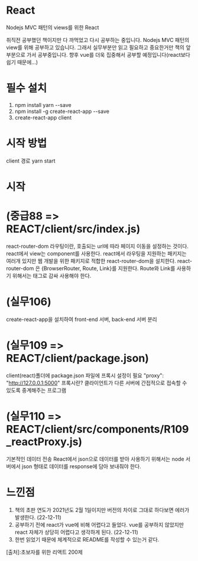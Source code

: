 # React

Nodejs MVC 패턴의 views를 위한 React

취직전 공부했던 책이지만 다 까먹었고 다시 공부하는 중입니다.
Nodejs MVC 패턴의 view를 위해 공부하고 있습니다. 그래서 실무부분만 읽고 필요하고 중요한거만
책의 앞부분으로 가서 공부중입니다. 향후 vue를 더욱 집중해서 공부할 예정입니다(react보다 쉽기 때문에...)

# 필수 설치

1. npm install yarn --save
2. npm install -g create-react-app --save
3. create-react-app client

# 시작 방법

client 경로
yarn start

# 시작

# (중급88 => REACT/client/src/index.js)

react-router-dom
라우팅이란, 호출되는 url에 따라 페이지 이동을 설정하는 것이다. react에서 view는 component를 사용한다.
react에서 라우팅을 지원하는 패키지는 여러개 있지만 웹 개발을 위한 패키지로 적합한 react-router-dom을 설치한다.
react-router-dom 은 {BrowserRouter, Route, Link}를 지원한다. Route와 Link를 사용하기 위해서는 <BrowserRouter>
태그로 감싸 사용해야 한다.

# (실무106)

create-react-app을 설치하여 front-end 서버, back-end 서버 분리

# (실무109 => REACT/client/package.json)

client(react)폴더에 package.json 파일에 프록시 설정이 필요
"proxy": "http://127.0.0.1:5000"
프록시란? 클라이언트가 다른 서버에 간접적으로 접속할 수 있도록 중계해주는 프로그램

# (실무110 => REACT/client/src/components/R109_reactProxy.js)

기본적인 데이터 전송
React에서 json으로 데이터를 받아 사용하기 위해서는 node 서버에서 json 형태로 데이터를 response에 담아 보내줘야 한다.

# 느낀점

1. 책의 초판 연도가 2021년도 2월 1일이지만 버전의 차이로 그대로 하다보면 에러가 발생한다. (22-12-11)
2. 공부하기 전에 react가 vue에 비해 어렵다고 들었다. vue를 공부하지 않았지만 react 자체가 상당히 어렵다고 생각하게 된다. (22-12-11)
3. 한번 읽었기 때문에 체계적으로 README를 작성할 수 있는거 같다.

[출처]:초보자를 위한 리액트 200제
